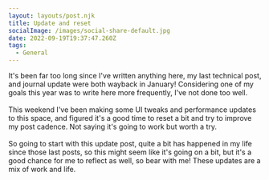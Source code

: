 ```yaml
---
layout: layouts/post.njk
title: Update and reset
socialImage: /images/social-share-default.jpg
date: 2022-09-19T19:37:47.260Z
tags:
  - General
---
```

It's been far too long since I've written anything here, my last technical post, and journal update were both wayback in January! Considering one of my goals this year was to write here more frequently, I've not done too well.\
\
This weekend I've been making some UI tweaks and performance updates to this space, and figured it's a good time to reset a bit and try to improve my post cadence. Not saying it's going to work but worth a try.\
\
So going to start with this update post, quite a bit has happened in my life since those last posts, so this might seem like it's going on a bit, but it's a good chance for me to reflect as well, so bear with me! These updates are a mix of work and life.